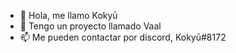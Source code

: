 - 👋 Hola, me llamo Kokyū
- 🌱 Tengo un proyecto llamado Vaal
- 📫 Me pueden contactar por discord, Kokyū#8172
